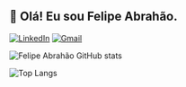 <!--
- 👋 Hi, I’m @eng-felipeabrahao
- 👀 I’m interested in ...
- 🌱 I’m currently learning ...
- 💞️ I’m looking to collaborate on ...
- 📫 How to reach me ...
- 😄 Pronouns: ...
- ⚡ Fun fact: ...
-->
## 👋 Olá! Eu sou Felipe Abrahão.

[![LinkedIn](https://img.shields.io/badge/LinkedIn-0077B5?style=for-the-badge&logo=linkedin&logoColor=white)](https://www.linkedin.com/in/felipeabrahao/)
[![Gmail](https://img.shields.io/badge/Gmail-D14836?style=for-the-badge&logo=gmail&logoColor=white)](mailto:eng.felipeabrahao@gmail.com)


![Felipe Abrahão GitHub stats](https://github-readme-stats.vercel.app/api?username=eng-felipeabrahao&show_icons=true&theme=one_dark_pro&rank_icon=github&hide_border=true&locale=pt-br)

![Top Langs](https://github-readme-stats.vercel.app/api/top-langs/?username=eng-felipeabrahao&hide_progress=false&theme=one_dark_pro&hide_border=true&locale=pt-br&layout=donut)


<!---
eng-felipeabrahao/eng-felipeabrahao is a ✨ special ✨ repository because its `README.md` (this file) appears on your GitHub profile.
You can click the Preview link to take a look at your changes.
--->
<!--
| ![Felipe Abrahão GitHub stats](https://github-readme-stats.vercel.app/api?username=eng-felipeabrahao&show_icons=true&theme=one_dark_pro&rank_icon=github&hide_border=true&locale=pt-br) | ![Top Langs](https://github-readme-stats.vercel.app/api/top-langs/?username=eng-felipeabrahao&hide_progress=false&theme=one_dark_pro&hide_border=true&locale=pt-br&layout=donut) |
| --------------------------------------------------------------------------------------------------------------------------------------------------------------------------------------- | -------------------------------------------------------------------------------------------------------------------------------------------------------------------------------- |
-->
